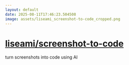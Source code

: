 ```yaml
---
layout: default
date: 2025-08-11T17:46:23.504508
image: assets/liseami_screenshot-to-code_cropped.png
---
```


# [liseami/screenshot-to-code](https://github.com/liseami/screenshot-to-code)

turn screenshots into code using AI
